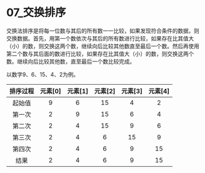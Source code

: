 # 07_交换排序

交换法排序是将每一位数与其后的所有数一一比较，如果发现符合条件的数据，则交换数据。首先，用第一个数依次与其后的所有数进行比较，如果存在比其值大（小）的数，则交换这两个数，继续向后比较其他数直至最后一个数。然后再使用第二个数与其后面的数进行比较，如果存在比其值大（小）的数，则交换这两个数。继续向后比较其他数，直至最后一个数比较完成。

以数字9、6、15、4、2为例。

| 排序过程 | 元素[0] | 元素[1] | 元素[2] | 元素[3] | 元素[4] |
| :------: | :-----: | :-----: | :-----: | :-----: | :-----: |
|  起始值  |    9    |    6    |   15    |    4    |    2    |
|  第一次  |    2    |    9    |   15    |    6    |    4    |
|  第二次  |    2    |    4    |   15    |    9    |    6    |
|  第三次  |    2    |    4    |    6    |   15    |    9    |
|  第四次  |    2    |    4    |    6    |    9    |   15    |
|   结果   |    2    |    4    |    6    |    9    |   15    |

```c
```

